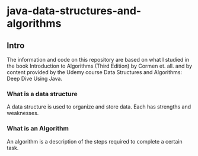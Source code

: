 # java-data-structures-and-algorithms
## Intro
The information and code on this repository are based on what I studied in the book Introduction to Algorithms (Third Edition) by Cormen et. all. and 
by content provided by the Udemy course Data Structures and Algorithms: Deep Dive Using Java.

### What is a data structure
A data structure is used to organize and store data. Each has strengths and weaknesses.

### What is an Algorithm
An algorithm is a description of the steps required to complete a certain task.
